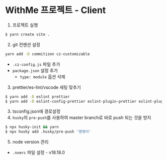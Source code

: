 # WithMe 프로젝트 - Client

1. 프로젝트 실행

```bash
$ yarn create vite .
```

2. git 컨벤션 설정

```bash
yarn add -D commitizen cz-customizable
```

- `.cz-config.js` 파일 추가
- `package.json` 설정 추가
  - `type: module` 옵션 삭제

3. prettier/es-lint/vscode 세팅 맞추기

```bash
$ yarn add -D eslint prettier
$ yarn add -D eslint-config-prettier eslint-plugin-prettier eslint-plugin-jsx-a11y
```

3. tsconfig.json에 경로설정
4. `husky`의 `pre-push`를 사용하여 master branch로 바로 push 되는 것을 방지

```bash
$ npx husky-init && yarn
$ npx husky add .husky/pre-push '명령어'
```

5. node version 관리

- `.nvmrc` 파일 설정 - v18.18.0

